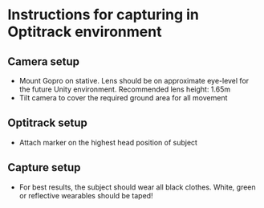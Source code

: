 # Instructions for capturing in Optitrack environment

## Camera setup
- Mount Gopro on stative. Lens should be on approximate eye-level for the future Unity environment. Recommended lens height: 1.65m
- Tilt camera to cover the required ground area for all movement

## Optitrack setup
- Attach marker on the highest head position of subject

## Capture setup
- For best results, the subject should wear all black clothes. White, green or reflective wearables should be taped!